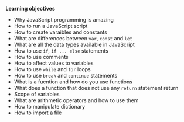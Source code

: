 __Learning objectives__

- Why JavaScript programming is amazing
- How to run a JavaScript script
- How to create varaibles and constants
- What are differences between `var`, `const` and `let`
- What are all the data types available in JavaScript
- How to use `if`, `if ... else` statements 
- How to use comments
- How to affect values to variables
- How to use `while` and `for` loops 
- How to use `break` and `continue` statements
- What is a fucntion and how do you use functions
- What does a function that does not use any `return` statement return
- Scope of variables
- What are arithmetic operators and how to use them
- How to manipulate dictionary
- How to import a file